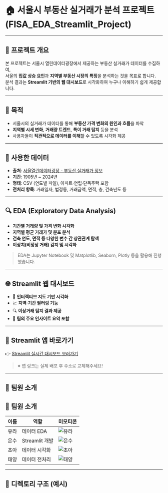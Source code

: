 # 🏠 서울시 부동산 실거래가 분석 프로젝트 (FISA_EDA_Streamlit_Project)

---

## 📌 프로젝트 개요

본 프로젝트는 서울시 열린데이터광장에서 제공하는 부동산 실거래가 데이터를 수집하여,  
서울의 **집값 상승 요인**과 **지역별 부동산 시장의 특징**을 분석하는 것을 목표로 합니다.  
분석 결과는 **Streamlit 기반의 웹 대시보드**로 시각화하여 누구나 이해하기 쉽게 제공합니다.

---

## 🎯 목적

- 서울시의 실거래가 데이터를 통해 **부동산 가격 변화의 원인과 흐름**을 파악
- **지역별 시세 변화**, **거래량 트렌드**, **특이 거래 탐지** 등을 분석
- 사용자들이 **직관적으로 데이터를 이해**할 수 있도록 시각화 제공

---

## 📂 사용한 데이터

- **출처**: [서울열린데이터광장 - 부동산 실거래가 정보](https://data.seoul.go.kr/)
- **기간**: 1905년 ~ 2024년
- **형태**: CSV (연도별 파일), 아파트·연립·단독주택 포함
- **전처리 항목**: 거래일자, 법정동, 거래금액, 면적, 층, 건축년도 등

---

## 🔍 EDA (Exploratory Data Analysis)

- **기간별 거래량 및 가격 변화 시각화**
- **지역별 평균 거래가 및 분포 분석**
- **건축 연도, 면적 등 다양한 변수 간 상관관계 탐색**
- **이상치(비정상 거래) 감지 및 시각화**

> EDA는 Jupyter Notebook 및 Matplotlib, Seaborn, Plotly 등을 활용해 진행했습니다.

---

## 🌐 Streamlit 웹 대시보드

- 📌 **인터랙티브 지도 기반 시각화**
- 📈 **지역·기간 필터링 기능**
- 🔍 **이상거래 탐지 결과 제공**
- 💬 **팀의 주요 인사이트 요약 포함**

---

## 🚀 Streamlit 앱 바로가기

👉 [Streamlit 실시간 대시보드 보러가기](https://your-streamlit-app-link.streamlit.app)

> ※ 앱 링크는 실제 배포 후 주소로 교체해주세요!

---

## 👥 팀원 소개

## 👥 팀원 소개

| 이름 | 역할 | 미모티콘 |
|------|------|----------|
| 유라 | 데이터 EDA | ![유라](./assets/eunsu.png) |
| 은수 | Streamlit 개발 | ![은수](./assets/jimin.png) |
| 초아 | 데이터 시각화 | ![초아](./assets/sky.png) |
| 태양 | 데이터 전처리 | ![태양](./assets/taeyang.png) |



---

## 📁 디렉토리 구조 (예시)

